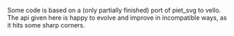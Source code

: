 Some code is based on a (only partially finished) port of piet_svg to vello.
The api given here is happy to evolve and improve in incompatible ways, as it hits some sharp corners.

